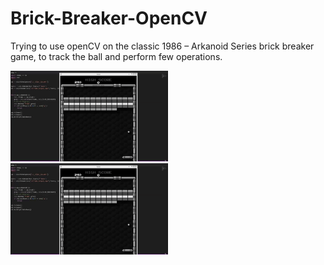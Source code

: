# Brick-Breaker-OpenCV
Trying to use openCV on the classic 1986 – Arkanoid Series brick breaker game, to track the ball and perform few operations.

<p float="left">
  <img src="/images/c5da08bf6390a2d807b2cdb939993fdc.gif" width="50%" />
  <img src="/images/c5da08bf6390a2d807b2cdb939993fdc.gif" width="50%" />
</p>
